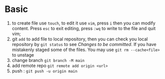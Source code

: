 # Basic
1. to create file use `touch`, to edit it use `vim`, press `i` then you can modify content. Press `esc` to exit editing, press `:wq` to write to the file and quit vim;
2. git `add` to add file to local repository, then you can check you local repository by `git status` to see <i>Changes to be committed</i>. If you have mistakenly staged some of the files. You may use `git rm --cache<file>` to unstage
3. change branch `git branch -M main`
4. add remote repo `git remote add origin <url>`
5. push : `git push -u origin main`

